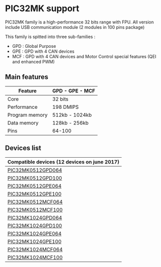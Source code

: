 # PIC32MK support

PIC32MK family is a high-performance 32 bits range with FPU. All version include USB communication module (2 modules in 100 pins package)

This family is spitted into three sub-families :

* GPD : Global Purpose
* GPE : GPD with 4 CAN devices
* MCF : GPD with 4 CAN devices and Motor Control special features (QEI and enhanced PWM)

## Main features

|Feature|GPD - GPE - MCF|
|-------|------|
|Core|32 bits|
|Performance|198 DMIPS|
|Program memory|512kb - 1024kb|
|Data memory|128kb - 256kb|
|Pins|64-100|

## Devices list

|Compatible devices (12 devices on june 2017)|
|---------|
|[PIC32MK0512GPD064](http://microchip.com/wwwproducts/en/PIC32MK0512GPD064)|
|[PIC32MK0512GPD100](http://microchip.com/wwwproducts/en/PIC32MK0512GPD100)|
|[PIC32MK0512GPE064](http://microchip.com/wwwproducts/en/PIC32MK0512GPE064)|
|[PIC32MK0512GPE100](http://microchip.com/wwwproducts/en/PIC32MK0512GPE100)|
|[PIC32MK0512MCF064](http://microchip.com/wwwproducts/en/PIC32MK0512MCF064)|
|[PIC32MK0512MCF100](http://microchip.com/wwwproducts/en/PIC32MK0512MCF100)|
|[PIC32MK1024GPD064](http://microchip.com/wwwproducts/en/PIC32MK1024GPD064)|
|[PIC32MK1024GPD100](http://microchip.com/wwwproducts/en/PIC32MK1024GPD100)|
|[PIC32MK1024GPE064](http://microchip.com/wwwproducts/en/PIC32MK1024GPE064)|
|[PIC32MK1024GPE100](http://microchip.com/wwwproducts/en/PIC32MK1024GPE100)|
|[PIC32MK1024MCF064](http://microchip.com/wwwproducts/en/PIC32MK1024MCF064)|
|[PIC32MK1024MCF100](http://microchip.com/wwwproducts/en/PIC32MK1024MCF100)|

